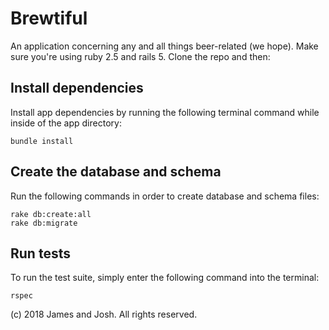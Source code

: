 # Brewtiful

An application concerning any and all things beer-related (we hope). Make sure you're using ruby 2.5 and rails 5. Clone the repo and then:

## Install dependencies

Install app dependencies by running the following terminal command while inside of the app directory:

```
bundle install
```

## Create the database and schema

Run the following commands in order to create database and schema files:

```
rake db:create:all
rake db:migrate
```

## Run tests

To run the test suite, simply enter the following command into the terminal:

```
rspec
```

(c) 2018 James and Josh. All rights reserved.